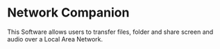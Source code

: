 # Network Companion
This Software allows users to transfer files, folder and share screen and audio over a Local Area Network.